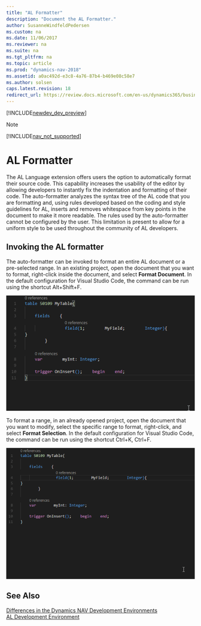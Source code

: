 ```yaml
---
title: "AL Formatter"
description: "Document the AL Formatter."
author: SusanneWindfeldPedersen
ms.custom: na
ms.date: 11/06/2017
ms.reviewer: na
ms.suite: na
ms.tgt_pltfrm: na
ms.topic: article
ms.prod: "dynamics-nav-2018"
ms.assetid: a0ac492d-e3c8-4a76-87b4-b469e08c58e7
ms.author: solsen
caps.latest.revision: 18
redirect_url: https://review.docs.microsoft.com/en-us/dynamics365/business-central/dev-itpro/developer/
---
```


[!INCLUDE[newdev_dev_preview](includes/newdev_dev_preview.md)]

> [!NOTE]  
> [!INCLUDE[nav_not_supported](includes/nav_not_supported.md)]

# AL Formatter
The AL Language extension offers users the option to automatically format their source code. This capability increases the usability of the editor by allowing developers to instantly fix the indentation and formatting of their code. 
The auto-formatter analyzes the syntax tree of the AL code that you are formatting and, using rules developed based on the coding and style guidelines for AL, inserts and removes whitespace from key points in the document to make it more readable.
The rules used by the auto-formatter cannot be configured by the user. This limitation is present to allow for a uniform style to be used throughout the community of AL developers.

## Invoking the AL formatter
The auto-formatter can be invoked to format an entire AL document or a pre-selected range. In an existing project, open the document that you want to format, right-click inside the document, and select **Format Document**. In the default configuration for Visual Studio Code, the command can be run using the shortcut Alt+Shift+F.

![Format Document](media/format-document.gif)  

To format a range, in an already opened project, open the document that you want to modify, select the specific range to format, right-click, and select **Format Selection**. In the default configuration for Visual Studio Code, the command can be run using the shortcut Ctrl+K, Ctrl+F.

![Format Selection](media/format-selection.gif)

## See Also
[Differences in the Dynamics NAV Development Environments](devenv-differences.md)  
[AL Development Environment](devenv-reference-overview.md)  
